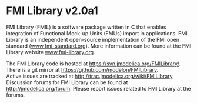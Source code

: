 FMI Library v2.0a1
==================

FMI Library (FMIL) is a software package written in C that enables integration
of Functional Mock-up Units (FMUs) import in applications. FMI Library is an
independent open-source implementation of the FMI open standard
(www.fmi-standard.org).
More information can be found at the FMI Library website www.fmi-library.org.

The FMI Library code is hosted at https://svn.jmodelica.org/FMILibrary/.
There is a git mirror at https://github.com/modelon/FMILibrary.   
Active issues are tracked at http://trac.jmodelica.org/wiki/FMILibrary.   
Discussion forums for FMI Library can be found at http://jmodelica.org/forum.
Please report issues related to FMI Library at the forums.
